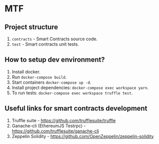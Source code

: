 # MTF


## Project structure

1. `contracts` - Smart Contracts source code.
1. `test` - Smart contracts unit tests.

## How to setup dev environment?

1. Install docker.
1. Run `docker-compose build`.
1. Start containers `docker-compose up -d`.
1. Install project dependencies: `docker-compose exec workspace yarn`.
1. To run tests: `docker-compose exec workspace truffle test`.

## Useful links for smart contracts development

1. Truffle suite - https://github.com/trufflesuite/truffle
1. Ganache-cli (EthereumJS Testrpc) - https://github.com/trufflesuite/ganache-cli
1. Zeppelin Solidity - https://github.com/OpenZeppelin/zeppelin-solidity